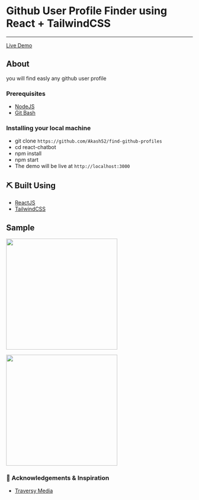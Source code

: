 # Github User Profile Finder using React + TailwindCSS
---

[Live Demo](www.modest-murdock-af6c60.netlify.app/)

##  About <a name = "about"></a>

you will find easly any github user profile

### Prerequisites

- [NodeJS](https://nodejs.org/en/)
- [Git Bash](https://git-scm.com/downloads)


### Installing your local machine

 - git clone `https://github.com/Akash52/find-github-profiles`
 - cd react-chatbot
 - npm install
 - npm start 
 - The demo will be live at `http://localhost:3000`




## ⛏️ Built Using <a name = "built_using"></a>

- [ReactJS](https://reactjs.org/)
- [TailwindCSS](https://tailwindcss.com/docs)

## Sample

<p align="left">
<img src="https://i.ibb.co/dQhg8Wt/Screenshot-20210515-102357-Chrome.jpg" width="300 height="400"/                                                                                                             
</p>
  <p align="left">
<img src="https://i.ibb.co/9bkLJt6/Screenshot-20210515-102424-Chrome.jpg" width="300 height="400"/                                                                                                                      
</p>


### 🎉 Acknowledgements & Inspiration <a name = "acknowledgement"></a>
- [Traversy Media](https://www.youtube.com/user/TechGuyWeb) 




